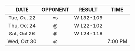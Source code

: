 |    DATE     |          OPPONENT          |  RESULT   |  TIME   |
|:-----------:|:--------------------------:|:---------:|:-------:|
| Tue, Oct 22 |     vs [](/r/nyknicks)     | W 132-109 |         |
| Thu, Oct 24 | @ [](/r/washingtonwizards) | W 122-102 |         |
| Sat, Oct 26 |  @ [](/r/detroitpistons)   | W 124-118 |         |
| Wed, Oct 30 |      @ [](/r/pacers)       |           | 7:00 PM |